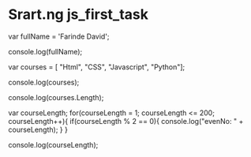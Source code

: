 # Srart.ng js_first_task

var fullName = 'Farinde David';

console.log(fullName);

var courses = [
"Html",
"CSS",
"Javascript",
"Python"];

console.log(courses);

console.log(courses.Length);

var courseLength;
for(courseLength = 1; courseLength <= 200; courseLength++){
if(courseLength % 2 == 0){
console.log("evenNo: " + courseLength);
}
}

console.log(courseLength);

